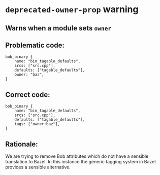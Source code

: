 # `deprecated-owner-prop` warning

## Warns when a module sets `owner`

## Problematic code:

```bp
bob_binary {
    name: "bin_tagable_defaults",
    srcs: ["src.cpp"],
    defaults: ["tagable_defaults"],
    owner: "baz",
}

```

## Correct code:

```bp
bob_binary {
    name: "bin_tagable_defaults",
    srcs: ["src.cpp"],
    defaults: ["tagable_defaults"],
    tags: ["owner:baz"],
}

```

## Rationale:

We are trying to remove Bob attributes which do not have a sensible translation to Bazel. In this instance the generic tagging system in Bazel provides a sensible alternative.
